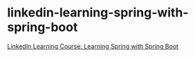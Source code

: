 # linkedin-learning-spring-with-spring-boot
[LinkedIn Learning Course: Learning Spring with Spring Boot](https://www.linkedin.com/learning/learning-spring-with-spring-boot-2/repositories-with-spring-data)
